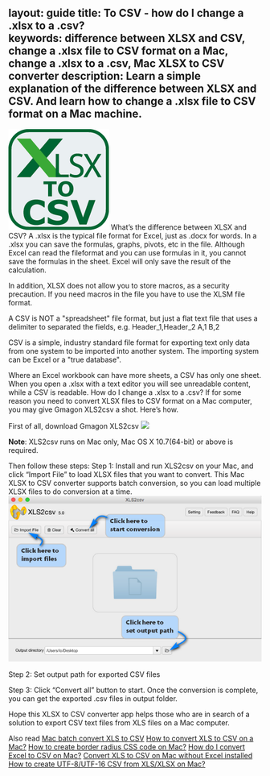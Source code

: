 layout: guide
title: To CSV - how do I change a .xlsx to a .csv?    
keywords: difference between XLSX and CSV, change a .xlsx file to CSV format on a Mac, change a .xlsx to a .csv, Mac XLSX to CSV converter 
description: Learn a simple explanation of the difference between XLSX and CSV. And learn how to change a .xlsx file to CSV format on a Mac machine.  
---
![](../img/excel-to-csv-icon-200.png)
What’s the difference between XLSX and CSV? 
A .xlsx is the typical file format for Excel, just as .docx for words. In a .xlsx you can save the formulas, graphs, pivots, etc in the file. Although Excel can read the fileformat and you can use formulas in it, you cannot save the formulas in the sheet. Excel will only save the result of the calculation.

In addition, XLSX does not allow you to store macros, as a security precaution. If you need macros in the file you have to use the XLSM file format.

A CSV is NOT a "spreadsheet" file format, but just a flat text file that uses a delimiter to separated the fields, e.g.
Header_1,Header_2
A,1
B,2

CSV is a simple, industry standard file format for exporting text only data from one system to be imported into another system. The importing system can be Excel or a "true database".

Where an Excel workbook can have more sheets, a CSV has only one sheet. When you open a .xlsx with a text editor you will see unreadable content, while a CSV is readable. 
How do I change a .xlsx to a .csv? 
If for some reason you need to convert XLSX files to CSV format on a Mac computer, you may give Gmagon XLS2csv a shot. Here’s how.

First of all, download Gmagon XLS2csv 
<a href="https://gmagon.com/products/store/xls2csv/" target="_blank" rel="nofollow me noopener noreferrer" ><img src="https://gmagon.com/asset/images/free-download.png" /></a>

**Note**: XLS2csv runs on Mac only, Mac OS X 10.7(64-bit) or above is required. 

Then follow these steps:
Step 1: Install and run XLS2csv on your Mac, and click “Import File” to load XLSX files that you want to convert. This Mac XLSX to CSV converter supports batch conversion, so you can load multiple XLSX files to do conversion at a time. 
![](../img/xls2csv-ui.png)

Step 2: Set output path for exported CSV files 

Step 3: Click “Convert all” button to start. Once the conversion is complete, you can get the exported .csv files in output folder. 

Hope this XLSX to CSV converter app helps those who are in search of a solution to export CSV text files from XLS files on a Mac computer. 

Also read
 <a href="https://gmagon.com/guide/mac-batch-convert-xls-to-csv.html" target="_blank" rel="nofollow me noopener noreferrer" >Mac batch convert XLS to CSV</a>
<a href="https://gmagon.com/guide/convert-xls-to-csv-on-mac.html" target="_blank" rel="nofollow me noopener noreferrer" >How to convert XLS to CSV on a Mac?</a>
<a href="https://gmagon.com/guide/create-border-radius-css-mac.html" target="_blank" rel="nofollow me noopener noreferrer" >How to create border radius CSS code on Mac?</a>
<a href="https://gmagon.com/guide/how-do-i-convert-excel-to-csv-mac.html" target="_blank" rel="nofollow me noopener noreferrer" >How do I convert Excel to CSV on Mac?</a>
<a href="https://gmagon.com/guide/convert-xls-on-mac-without-excel.html" target="_blank" rel="nofollow me noopener noreferrer" >Convert XLS to CSV on Mac without Excel installed</a>
<a href="https://gmagon.com/guide/how-to-create-utf-8-csv-from-xls-mac.html" target="_blank" rel="nofollow me noopener noreferrer" >How to create UTF-8/UTF-16 CSV from XLS/XLSX on Mac?</a>